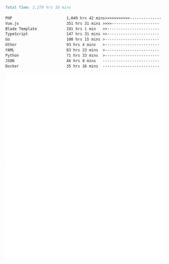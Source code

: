 <!--START_SECTION:waka-->

```markdown
Total Time: 2,270 hrs 16 mins

PHP                        1,049 hrs 42 mins>>>>>>>>>>>--------------   44.42 %
Vue.js                     351 hrs 31 mins >>>>---------------------   14.87 %
Blade Template             191 hrs 1 min   >>-----------------------   08.08 %
TypeScript                 147 hrs 31 mins >>-----------------------   06.24 %
Go                         100 hrs 15 mins >------------------------   04.24 %
Other                      93 hrs 4 mins   >------------------------   03.94 %
YAML                       83 hrs 23 mins  >------------------------   03.53 %
Python                     71 hrs 33 mins  >------------------------   03.03 %
JSON                       46 hrs 8 mins   -------------------------   01.95 %
Docker                     35 hrs 16 mins  -------------------------   01.49 %
```

<!--END_SECTION:waka-->
<p align="center">
    <img src="https://raw.githubusercontent.com/rjp2525/rjp2525/output/generated/overview.svg">
    <img src="https://raw.githubusercontent.com/rjp2525/rjp2525/output/generated/languages.svg">
</p>

